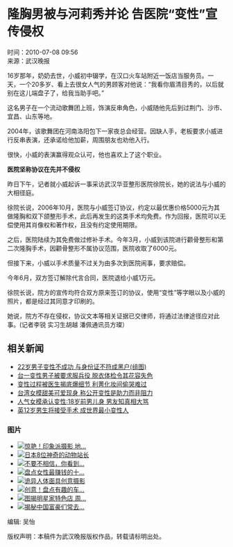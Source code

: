 # 隆胸男被与河莉秀并论 告医院“变性”宣传侵权

时间：2010-07-08 09:56  
来源：武汉晚报

16岁那年，奶奶去世，小威初中辍学，在汉口火车站附近一饭店当服务员。一天，一个20多岁、看上去很女人气的男顾客对他说：“我看你眉清目秀的，以后就别在这儿端盘子了，给我当助手吧。”

这名男子在一个流动歌舞团上班，饰演反串角色，小威随他先后到过荆门、沙市、宜昌、山东等地。

2004年，该歌舞团在河南洛阳包下一家夜总会经营。因缺人手，老板要求小威进行反串表演，还承诺给他加薪，周围朋友也劝他入行。

很快，小威的表演赢得观众认可，他也喜欢上了这个职业。

**医院坚称协议在先并不侵权**

昨日下午，记者就小威起诉一事采访武汉华亚整形医院徐院长，她的说法与小威的大相径庭。

徐院长说，2006年10月，医院与小威签订协议，约定以最优惠价格5000元为其做隆胸和双下颌整形手术，此后再发生的这类手术均免费。作为回报，医院可以无偿使用其肖像权和著作权，且没有约定使用期限。

之后，医院陆续为其免费做过修补手术。今年3月，小威到该院进行颧骨整形和第二次隆胸手术，因颧骨整形不属协议范围，医院收取了6000元。

但接下来，小威以手术质量不过关为由多次到医院闹事，要求赔偿。

今年6月，双方签订解除代言合同，医院退给小威1万元。

徐院长说，院方的宣传均符合双方原来签订的协议，使用“变性”等字眼以及小威的照片，都是经过其同意才印刷的。

她说，院方不存在侵权，协议文本等相关证据已交律师，将通过法律途径应对此事。(记者李锐 实习生胡越 潘佩通讯员方璨）

## 相关新闻

- [22岁男子变性不成功 与身份证不符成黑户(组图)](../201006/t20100630_1434056.htm)
- [台一变性男子被要求服兵役 脱衣体检令其花容失色](../../../../taiwan/tw_SocialNews/201006/t20100606_1400967.htm)
- [变性过程被医生揭底爆细节 利菁化妆间偷哭难过](../../../../taiwan/tw_EntertainmentNews/201001/t20100128_1239203.htm)
- [台湾女模甜美可爱现身 称公开变性是助力而非阻力](../../../../taiwan/tw_EntertainmentNews/201001/t20100128_1239177.htm)
- [人气女模承认变性:18岁前男儿身 男友知真相大骂](../../../../taiwan/tw_EntertainmentNews/201001/t20100122_1232628.htm)
- [英12岁男生将接受手术 成世界最小变性人](../../../qwqs/200909/t20090921_1003995.htm)

### 图片

- ![](../../../../tp/jctp/201105/W020110520386580259693.jpg)[惊艳！印象派摄影 地...](../../../../tp/jctp/201105/t20110520_1863979.htm)
- ![](../../../../tp/jctp/201105/W020110520384253084789.jpg)[日本8位神奇的动物站长](../../../../tp/jctp/201105/t20110520_1863969.htm)
- ![](../../../../tp/jctp/201105/W020110519325238524057.jpg)[不要不相信，你看到...](../../../../tp/jctp/201105/t20110519_1862075.htm)
- ![](../../../../tp/jctp/201105/W020110519326356571133.jpg)[盘点女性最赚钱的十...](../../../../tp/jctp/201105/t20110519_1862072.htm)
- ![](../../../../tp/jctp/201105/W020110519326691893212.jpg)[诡异人体面具创意摄影](../../../../tp/jctp/201105/t20110519_1862071.htm)
- ![](../../../../tp/jctp/201105/W020110519326864114353.jpg)[创意！盘点有趣的车...](../../../../tp/jctp/201105/t20110519_1862069.htm)
- ![](../../../../tp/jctp/201105/W020110519327087868104.jpg)[图揭明星家特色店 周...](../../../../tp/jctp/201105/t20110519_1862066.htm)
- ![](../../../../tp/jctp/201105/W020110518492707185296.jpg)[揭秘中国富豪们常去...](../../../../tp/jctp/201105/t20110518_1861287.htm)

编辑: 吴怡

版权声明：本稿件为武汉晚报版权作品，转载请标明出处。
<!-- tcd_original_link http://www.taiwan.cn/xwzx/dl/shh/201007/t20100708_1445331_1.htm -->
